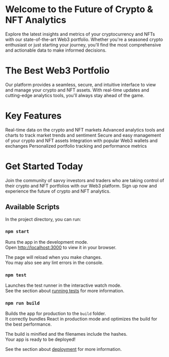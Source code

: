 # Welcome to the Future of Crypto & NFT Analytics

Explore the latest insights and metrics of your cryptocurrency and NFTs with our state-of-the-art Web3 portfolio. Whether you're a seasoned crypto enthusiast or just starting your journey, you'll find the most comprehensive and actionable data to make informed decisions.

# The Best Web3 Portfolio

Our platform provides a seamless, secure, and intuitive interface to view and manage your crypto and NFT assets. With real-time updates and cutting-edge analytics tools, you'll always stay ahead of the game.

# Key Features

Real-time data on the crypto and NFT markets
Advanced analytics tools and charts to track market trends and sentiment
Secure and easy management of your crypto and NFT assets
Integration with popular Web3 wallets and exchanges
Personalized portfolio tracking and performance metrics

# Get Started Today

Join the community of savvy investors and traders who are taking control of their crypto and NFT portfolios with our Web3 platform. Sign up now and experience the future of crypto and NFT analytics.

## Available Scripts

In the project directory, you can run:

### `npm start`

Runs the app in the development mode.\
Open [http://localhost:3000](http://localhost:3000) to view it in your browser.

The page will reload when you make changes.\
You may also see any lint errors in the console.

### `npm test`

Launches the test runner in the interactive watch mode.\
See the section about [running tests](https://facebook.github.io/create-react-app/docs/running-tests) for more information.

### `npm run build`

Builds the app for production to the `build` folder.\
It correctly bundles React in production mode and optimizes the build for the best performance.

The build is minified and the filenames include the hashes.\
Your app is ready to be deployed!

See the section about [deployment](https://facebook.github.io/create-react-app/docs/deployment) for more information.
